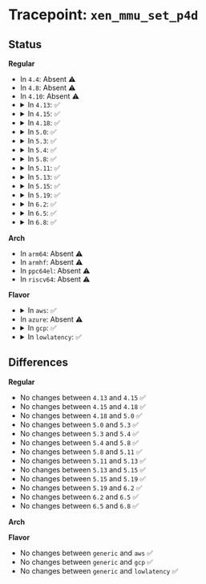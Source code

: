 # Tracepoint: <code>xen_mmu_set_p4d</code>

## Status
<b>Regular</b>
<ul>
<li>
In <code>4.4</code>: Absent ⚠️
</li>
<li>
In <code>4.8</code>: Absent ⚠️
</li>
<li>
In <code>4.10</code>: Absent ⚠️
</li>
<li>
<details>
<summary>In <code>4.13</code>: ✅</summary>

Event:

```c
struct trace_event_raw_xen_mmu_set_p4d {
    struct trace_entry ent;
    p4d_t *p4dp;
    p4d_t *user_p4dp;
    p4dval_t p4dval;
    char __data[0];
};
```
Function:

```c
void trace_event_raw_event_xen_mmu_set_p4d(void *__data, p4d_t *p4dp, p4d_t *user_p4dp, p4d_t p4dval);
```
</details>
</li>
<li>
<details>
<summary>In <code>4.15</code>: ✅</summary>

Event:

```c
struct trace_event_raw_xen_mmu_set_p4d {
    struct trace_entry ent;
    p4d_t *p4dp;
    p4d_t *user_p4dp;
    p4dval_t p4dval;
    char __data[0];
};
```
Function:

```c
void trace_event_raw_event_xen_mmu_set_p4d(void *__data, p4d_t *p4dp, p4d_t *user_p4dp, p4d_t p4dval);
```
</details>
</li>
<li>
<details>
<summary>In <code>4.18</code>: ✅</summary>

Event:

```c
struct trace_event_raw_xen_mmu_set_p4d {
    struct trace_entry ent;
    p4d_t *p4dp;
    p4d_t *user_p4dp;
    p4dval_t p4dval;
    char __data[0];
};
```
Function:

```c
void trace_event_raw_event_xen_mmu_set_p4d(void *__data, p4d_t *p4dp, p4d_t *user_p4dp, p4d_t p4dval);
```
</details>
</li>
<li>
<details>
<summary>In <code>5.0</code>: ✅</summary>

Event:

```c
struct trace_event_raw_xen_mmu_set_p4d {
    struct trace_entry ent;
    p4d_t *p4dp;
    p4d_t *user_p4dp;
    p4dval_t p4dval;
    char __data[0];
};
```
Function:

```c
void trace_event_raw_event_xen_mmu_set_p4d(void *__data, p4d_t *p4dp, p4d_t *user_p4dp, p4d_t p4dval);
```
</details>
</li>
<li>
<details>
<summary>In <code>5.3</code>: ✅</summary>

Event:

```c
struct trace_event_raw_xen_mmu_set_p4d {
    struct trace_entry ent;
    p4d_t *p4dp;
    p4d_t *user_p4dp;
    p4dval_t p4dval;
    char __data[0];
};
```
Function:

```c
void trace_event_raw_event_xen_mmu_set_p4d(void *__data, p4d_t *p4dp, p4d_t *user_p4dp, p4d_t p4dval);
```
</details>
</li>
<li>
<details>
<summary>In <code>5.4</code>: ✅</summary>

Event:

```c
struct trace_event_raw_xen_mmu_set_p4d {
    struct trace_entry ent;
    p4d_t *p4dp;
    p4d_t *user_p4dp;
    p4dval_t p4dval;
    char __data[0];
};
```
Function:

```c
void trace_event_raw_event_xen_mmu_set_p4d(void *__data, p4d_t *p4dp, p4d_t *user_p4dp, p4d_t p4dval);
```
</details>
</li>
<li>
<details>
<summary>In <code>5.8</code>: ✅</summary>

Event:

```c
struct trace_event_raw_xen_mmu_set_p4d {
    struct trace_entry ent;
    p4d_t *p4dp;
    p4d_t *user_p4dp;
    p4dval_t p4dval;
    char __data[0];
};
```
Function:

```c
void trace_event_raw_event_xen_mmu_set_p4d(void *__data, p4d_t *p4dp, p4d_t *user_p4dp, p4d_t p4dval);
```
</details>
</li>
<li>
<details>
<summary>In <code>5.11</code>: ✅</summary>

Event:

```c
struct trace_event_raw_xen_mmu_set_p4d {
    struct trace_entry ent;
    p4d_t *p4dp;
    p4d_t *user_p4dp;
    p4dval_t p4dval;
    char __data[0];
};
```
Function:

```c
void trace_event_raw_event_xen_mmu_set_p4d(void *__data, p4d_t *p4dp, p4d_t *user_p4dp, p4d_t p4dval);
```
</details>
</li>
<li>
<details>
<summary>In <code>5.13</code>: ✅</summary>

Event:

```c
struct trace_event_raw_xen_mmu_set_p4d {
    struct trace_entry ent;
    p4d_t *p4dp;
    p4d_t *user_p4dp;
    p4dval_t p4dval;
    char __data[0];
};
```
Function:

```c
void trace_event_raw_event_xen_mmu_set_p4d(void *__data, p4d_t *p4dp, p4d_t *user_p4dp, p4d_t p4dval);
```
</details>
</li>
<li>
<details>
<summary>In <code>5.15</code>: ✅</summary>

Event:

```c
struct trace_event_raw_xen_mmu_set_p4d {
    struct trace_entry ent;
    p4d_t *p4dp;
    p4d_t *user_p4dp;
    p4dval_t p4dval;
    char __data[0];
};
```
Function:

```c
void trace_event_raw_event_xen_mmu_set_p4d(void *__data, p4d_t *p4dp, p4d_t *user_p4dp, p4d_t p4dval);
```
</details>
</li>
<li>
<details>
<summary>In <code>5.19</code>: ✅</summary>

Event:

```c
struct trace_event_raw_xen_mmu_set_p4d {
    struct trace_entry ent;
    p4d_t *p4dp;
    p4d_t *user_p4dp;
    p4dval_t p4dval;
    char __data[0];
};
```
Function:

```c
void trace_event_raw_event_xen_mmu_set_p4d(void *__data, p4d_t *p4dp, p4d_t *user_p4dp, p4d_t p4dval);
```
</details>
</li>
<li>
<details>
<summary>In <code>6.2</code>: ✅</summary>

Event:

```c
struct trace_event_raw_xen_mmu_set_p4d {
    struct trace_entry ent;
    p4d_t *p4dp;
    p4d_t *user_p4dp;
    p4dval_t p4dval;
    char __data[0];
};
```
Function:

```c
void trace_event_raw_event_xen_mmu_set_p4d(void *__data, p4d_t *p4dp, p4d_t *user_p4dp, p4d_t p4dval);
```
</details>
</li>
<li>
<details>
<summary>In <code>6.5</code>: ✅</summary>

Event:

```c
struct trace_event_raw_xen_mmu_set_p4d {
    struct trace_entry ent;
    p4d_t *p4dp;
    p4d_t *user_p4dp;
    p4dval_t p4dval;
    char __data[0];
};
```
Function:

```c
void trace_event_raw_event_xen_mmu_set_p4d(void *__data, p4d_t *p4dp, p4d_t *user_p4dp, p4d_t p4dval);
```
</details>
</li>
<li>
<details>
<summary>In <code>6.8</code>: ✅</summary>

Event:

```c
struct trace_event_raw_xen_mmu_set_p4d {
    struct trace_entry ent;
    p4d_t *p4dp;
    p4d_t *user_p4dp;
    p4dval_t p4dval;
    char __data[0];
};
```
Function:

```c
void trace_event_raw_event_xen_mmu_set_p4d(void *__data, p4d_t *p4dp, p4d_t *user_p4dp, p4d_t p4dval);
```
</details>
</li>
</ul>
<b>Arch</b>
<ul>
<li>
In <code>arm64</code>: Absent ⚠️
</li>
<li>
In <code>armhf</code>: Absent ⚠️
</li>
<li>
In <code>ppc64el</code>: Absent ⚠️
</li>
<li>
In <code>riscv64</code>: Absent ⚠️
</li>
</ul>
<b>Flavor</b>
<ul>
<li>
<details>
<summary>In <code>aws</code>: ✅</summary>

Event:

```c
struct trace_event_raw_xen_mmu_set_p4d {
    struct trace_entry ent;
    p4d_t *p4dp;
    p4d_t *user_p4dp;
    p4dval_t p4dval;
    char __data[0];
};
```
Function:

```c
void trace_event_raw_event_xen_mmu_set_p4d(void *__data, p4d_t *p4dp, p4d_t *user_p4dp, p4d_t p4dval);
```
</details>
</li>
<li>
In <code>azure</code>: Absent ⚠️
</li>
<li>
<details>
<summary>In <code>gcp</code>: ✅</summary>

Event:

```c
struct trace_event_raw_xen_mmu_set_p4d {
    struct trace_entry ent;
    p4d_t *p4dp;
    p4d_t *user_p4dp;
    p4dval_t p4dval;
    char __data[0];
};
```
Function:

```c
void trace_event_raw_event_xen_mmu_set_p4d(void *__data, p4d_t *p4dp, p4d_t *user_p4dp, p4d_t p4dval);
```
</details>
</li>
<li>
<details>
<summary>In <code>lowlatency</code>: ✅</summary>

Event:

```c
struct trace_event_raw_xen_mmu_set_p4d {
    struct trace_entry ent;
    p4d_t *p4dp;
    p4d_t *user_p4dp;
    p4dval_t p4dval;
    char __data[0];
};
```
Function:

```c
void trace_event_raw_event_xen_mmu_set_p4d(void *__data, p4d_t *p4dp, p4d_t *user_p4dp, p4d_t p4dval);
```
</details>
</li>
</ul>

## Differences
<b>Regular</b>
<ul>
<li>
No changes between <code>4.13</code> and <code>4.15</code> ✅
</li>
<li>
No changes between <code>4.15</code> and <code>4.18</code> ✅
</li>
<li>
No changes between <code>4.18</code> and <code>5.0</code> ✅
</li>
<li>
No changes between <code>5.0</code> and <code>5.3</code> ✅
</li>
<li>
No changes between <code>5.3</code> and <code>5.4</code> ✅
</li>
<li>
No changes between <code>5.4</code> and <code>5.8</code> ✅
</li>
<li>
No changes between <code>5.8</code> and <code>5.11</code> ✅
</li>
<li>
No changes between <code>5.11</code> and <code>5.13</code> ✅
</li>
<li>
No changes between <code>5.13</code> and <code>5.15</code> ✅
</li>
<li>
No changes between <code>5.15</code> and <code>5.19</code> ✅
</li>
<li>
No changes between <code>5.19</code> and <code>6.2</code> ✅
</li>
<li>
No changes between <code>6.2</code> and <code>6.5</code> ✅
</li>
<li>
No changes between <code>6.5</code> and <code>6.8</code> ✅
</li>
</ul>
<b>Arch</b>
<ul>
</ul>
<b>Flavor</b>
<ul>
<li>
No changes between <code>generic</code> and <code>aws</code> ✅
</li>
<li>
No changes between <code>generic</code> and <code>gcp</code> ✅
</li>
<li>
No changes between <code>generic</code> and <code>lowlatency</code> ✅
</li>
</ul>
